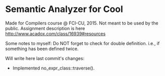 # Semantic Analyzer for Cool

Made for Compilers course @ FCI-CU, 2015. Not meant to be used by the public. Assignment description is here http://www.acadox.com/class/16939#resources

Some notes to myself:
Do NOT forget to check for double definition. i.e., if something has been defined twice.


Will write here last commit's changes:
- Implemented no_expr_class::traverse().
